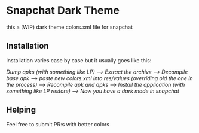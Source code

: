 # Snapchat Dark Theme
this a (WIP) dark theme colors.xml file for snapchat

## Installation
Installation varies case by case but it usually goes like this:

*Dump apks (with something like LP) --> Extract the archive --> Decompile base.apk --> paste new colors.xml into res/values (overriding old the one in the process) --> Recompile apk and apks --> Install the application (with something like LP restore) --> Now you have a dark mode in snapchat*

## Helping
Feel free to submit PR:s with better colors
